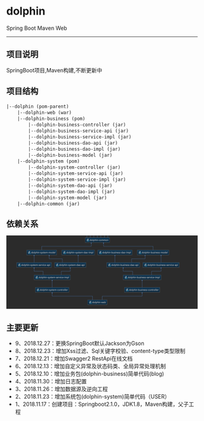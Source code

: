 # dolphin
Spring Boot Maven Web

---
## 项目说明
  SpringBoot项目,Maven构建,不断更新中

## 项目结构
	|--dolphin (pom-parent)
	    |--dolphin-web (war)
		|--dolphin-business (pom)
			|--dolphin-business-controller (jar)
			|--dolphin-business-service-api (jar)
			|--dolphin-business-service-impl (jar)
			|--dolphin-business-dao-api (jar)
			|--dolphin-business-dao-impl (jar)  
			|--dolphin-business-model (jar)
		|--dolphin-system (pom)
			|--dolphin-system-controller (jar)
			|--dolphin-system-service-api (jar)
			|--dolphin-system-service-impl (jar)
			|--dolphin-system-dao-api (jar)
			|--dolphin-system-dao-impl (jar)  
			|--dolphin-system-model (jar)
		|--dolphin-common (jar)
        
## 依赖关系
![项目依赖关系图](https://github.com/dolphin422/github_repository/blob/master/img-folder/dolphin/%E9%A1%B9%E7%9B%AE%E5%8C%85%E4%BE%9D%E8%B5%96%E5%85%B3%E7%B3%BB.png)
## 主要更新
- 9、2018.12.27：更换SpringBoot默认Jackson为Gson
- 8、2018.12.23：增加Xss过滤、Sql关键字校验、content-type类型限制
- 7、2018.12.21：增加Swagger2 RestApi在线文档
- 6、2018.12.13：增加自定义异常及状态码类、全局异常处理机制
- 5、2018.12.10：增加业务包(dolphin-business)简单代码(blog)
- 4、2018.11.30：增加日志配置
- 3、2018.11.26：增加数据源及逆向工程
- 2、2018.11.23：增加系统包(dolphin-system)简单代码（USER）
- 1、2018.11.17：创建项目：Springboot2.1.0，JDK1.8，Maven构建，父子工程



